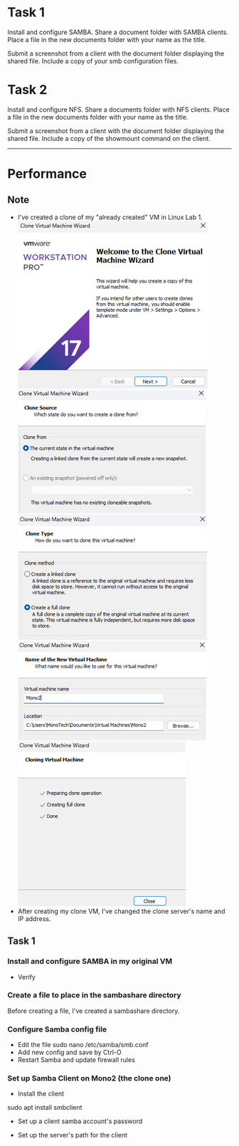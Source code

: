 # Task 1
Install and configure SAMBA. Share a document folder with SAMBA clients. Place a file in the new documents folder with your name as the title.

Submit a screenshot from a client with the document folder displaying the shared file. Include a copy of your smb configuration files.

# Task 2
Install and configure NFS. Share a documents folder with NFS clients. Place a file in the new documents folder with your name as the title.

Submit a screenshot from a client with the document folder displaying the shared file. Include a copy of the showmount command on the client.

---------
# Performance

## Note
- I've created a clone of my "already created" VM in Linux Lab 1.
  ![Linuxlab5](/Images/Lab5-pic1.png)
  ![Linuxlab5](/Images/Lab5-pic2.png)
  ![Linuxlab5](/Images/Lab5-pic3.png)
  ![Linuxlab5](/Images/Lab5-pic4.png)
  ![Linuxlab5](/Images/Lab5-pic5.png)
- After creating my clone VM, I've changed the clone server's name and IP address.

## Task 1
### Install and configure SAMBA in my original VM

- Verify

### Create a file to place in the sambashare directory
Before creating a file, I've created a sambashare directory.

### Configure Samba config file
- Edit the file
sudo nano /etc/samba/smb.conf
- Add new config and save by Ctrl-O
- Restart Samba and update firewall rules

### Set up Samba Client on Mono2 (the clone one)
- Install the client

sudo apt install smbclient

- Set up a client samba account's password

- Set up the server's path for the client
  



